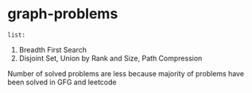 # graph-problems

`list:`

1. Breadth First Search
2. Disjoint Set, Union by Rank and Size, Path Compression

Number of solved problems are less because majority of problems have been solved in GFG and leetcode
